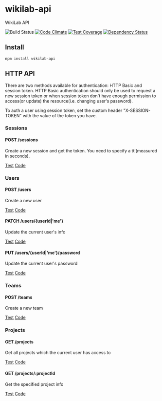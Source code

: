 wikilab-api
=============

WikiLab API

![Build Status](https://travis-ci.org/wikilab/wikilab-api.svg?branch=master)
[![Code Climate](https://codeclimate.com/github/wikilab/wikilab-api/badges/gpa.svg)](https://codeclimate.com/github/wikilab/wikilab-api)
[![Test Coverage](https://codeclimate.com/github/wikilab/wikilab-api/badges/coverage.svg)](https://codeclimate.com/github/wikilab/wikilab-api)
[![Dependency Status](https://david-dm.org/wikilab/wikilab-api.svg)](https://david-dm.org/wikilab/wikilab-api)

Install
-------

    npm install wikilab-api

HTTP API
-------

There are two methods available for authentication: HTTP Basic and session token. HTTP Basic authentication should only be used to request a new session token or when session token don't have enough permission to access(or update) the resource(i.e. changing user's password).

To auth a user using session token, set the custom header "X-SESSION-TOKEN" with the value of the token you have.

### Sessions

#### POST /sessions

Create a new session and get the token. You need to specify a ttl(measured in seconds).

[Test](test/api/sessions/create_session.js)
[Code](routes/sessions.js)

### Users

#### POST /users

Create a new user

[Test](test/api/users/create-user.js)
[Code](routes/users.js)

#### PATCH /users/{userId|'me'}

Update the current user's info

[Test](test/api/users/patch-user.js)
[Code](routes/users.js)

#### PUT /users/{userId|'me'}/password

Update the current user's password

[Test](test/api/users/update-password.js)
[Code](routes/users.js)

### Teams

#### POST /teams

Create a new team

[Test](test/api/teams/create-team.js)
[Code](routes/teams.js)

### Projects

#### GET /projects

Get all projects which the current user has access to

[Test](test/api/projects/get-projects.js)
[Code](routes/projects.js)

#### GET /projects/:projectId

Get the specified project info

[Test](test/api/projects/get-project.js)
[Code](routes/projects.js)
